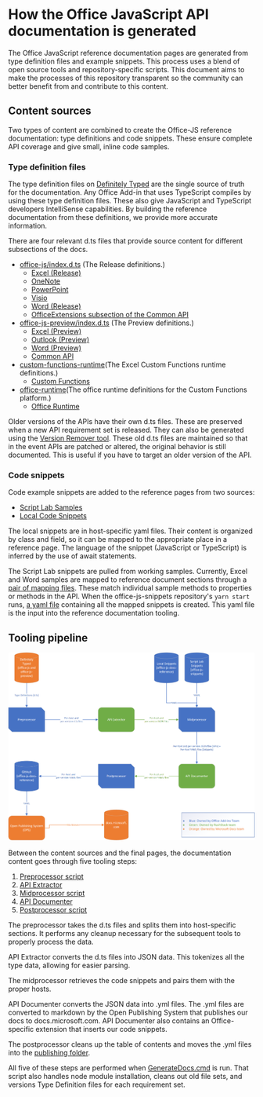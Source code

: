 # How the Office JavaScript API documentation is generated

The Office JavaScript reference documentation pages are generated from type definition files and example snippets. This process uses a blend of open source tools and repository-specific scripts. This document aims to make the processes of this repository transparent so the community can better benefit from and contribute to this content.

## Content sources

Two types of content are combined to create the Office-JS reference documentation: type definitions and code snippets. These ensure complete API coverage and give small, inline code samples.

### Type definition files

The type definition files on [Definitely Typed](https://github.com/DefinitelyTyped/DefinitelyTyped) are the single source of truth for the documentation. Any Office Add-in that uses TypeScript compiles by using these type definition files. These also give JavaScript and TypeScript developers IntelliSense capabilities. By building the reference documentation from these definitions, we provide more accurate information.

There are four relevant d.ts files that provide source content for different subsections of the docs.

- [office-js/index.d.ts](https://raw.githubusercontent.com/DefinitelyTyped/DefinitelyTyped/master/types/office-js/index.d.ts) (The Release definitions.)
  - [Excel (Release)](https://docs.microsoft.com/javascript/api/excel_release)
  - [OneNote](https://docs.microsoft.com/javascript/api/onenote)
  - [PowerPoint](https://docs.microsoft.com/javascript/api/powerpoint)
  - [Visio](https://docs.microsoft.com/javascript/api/visio)
  - [Word (Release)](https://docs.microsoft.com/javascript/api/word_release)
  - [OfficeExtensions subsection of the Common API](https://docs.microsoft.com/javascript/api/office)
- [office-js-preview/index.d.ts](https://raw.githubusercontent.com/DefinitelyTyped/DefinitelyTyped/master/types/office-js-preview/index.d.ts) (The Preview definitions.)
  - [Excel (Preview)](https://docs.microsoft.com/javascript/api/excel)
  - [Outlook (Preview)](https://docs.microsoft.com/javascript/api/outlook)
  - [Word (Preview)](https://docs.microsoft.com/javascript/api/word)
  - [Common API](https://docs.microsoft.com/javascript/api/office)
- [custom-functions-runtime](https://github.com/DefinitelyTyped/DefinitelyTyped/blob/master/types/custom-functions-runtime/index.d.ts)(The Excel Custom Functions runtime definitions.)
  - [Custom Functions](https://docs.microsoft.com/javascript/api/custom-functions-runtime)
- [office-runtime](https://github.com/DefinitelyTyped/DefinitelyTyped/blob/master/types/office-runtime/index.d.ts)(The office runtime definitions for the Custom Functions platform.)
  - [Office Runtime](https://docs.microsoft.com/javascript/api/office-runtime)

Older versions of the APIs have their own d.ts files. These are preserved when a new API requirement set is released. They can also be generated using the [Version Remover tool](https://github.com/OfficeDev/office-js-docs-reference/blob/master/generate-docs/tools/VersionRemover.ts). These old d.ts files are maintained so that in the event APIs are patched or altered, the original behavior is still documented. This is useful if you have to target an older version of the API.

### Code snippets

Code example snippets are added to the reference pages from two sources:

- [Script Lab Samples](https://github.com/OfficeDev/office-js-snippets)
- [Local Code Snippets](https://github.com/OfficeDev/office-js-docs-reference/tree/master/docs/code-snippets)

The local snippets are in host-specific yaml files. Their content is organized by class and field, so it can be mapped to the appropriate place in a reference page. The language of the snippet (JavaScript or TypeScript) is inferred by the use of await statements.

The Script Lab snippets are pulled from working samples. Currently, Excel and Word samples are mapped to reference document sections through a [pair of mapping files](https://github.com/OfficeDev/office-js-snippets/tree/master/snippet-extractor-metadata). These match individual sample methods to properties or methods in the API. When the office-js-snippets repository's `yarn start` runs, [a yaml file](https://github.com/OfficeDev/office-js-snippets/blob/master/snippet-extractor-output/snippets.yaml) containing all the mapped snippets is created. This yaml file is the input into the reference documentation tooling.

## Tooling pipeline

![An image showing the control flow from Definitely Typed, to the preprocessor, API Extractor, midprocessor, API Documenter, and through to the postprocessor.](ToolingPipeline.png)

Between the content sources and the final pages, the documentation content goes through five tooling steps:

1. [Preprocessor script](https://github.com/OfficeDev/office-js-docs-reference/blob/master/generate-docs/scripts/preprocessor.ts)
1. [API Extractor](https://api-extractor.com/)
1. [Midprocessor script](https://github.com/OfficeDev/office-js-docs-reference/blob/master/generate-docs/scripts/midprocessor.ts)
1. [API Documenter](https://github.com/microsoft/rushstack/blob/master/apps/api-documenter/README.md)
1. [Postprocessor script](https://github.com/OfficeDev/office-js-docs-reference/blob/master/generate-docs/scripts/postprocessor.ts)

The preprocessor takes the d.ts files and splits them into host-specific sections. It performs any cleanup necessary for the subsequent tools to properly process the data.

API Extractor converts the d.ts files into JSON data. This tokenizes all the type data, allowing for easier parsing.

The midprocessor retrieves the code snippets and pairs them with the proper hosts.

API Documenter converts the JSON data into .yml files. The .yml files are converted to markdown by the Open Publishing System that publishes our docs to docs.microsoft.com. API Documenter also contains an Office-specific extension that inserts our code snippets.

The postprocessor cleans up the table of contents and moves the .yml files into the [publishing folder](https://github.com/OfficeDev/office-js-docs-reference/tree/master/docs/docs-ref-autogen).

All five of these steps are performed when [GenerateDocs.cmd](https://github.com/OfficeDev/office-js-docs-reference/blob/master/generate-docs/GenerateDocs.cmd) is run. That script also handles node module installation, cleans out old file sets, and versions Type Definition files for each requirement set.
